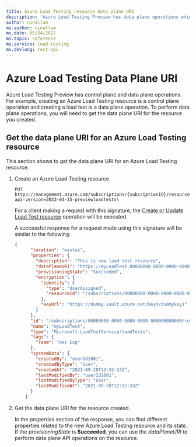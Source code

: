 ```yaml
---
title: Azure Load Testing resource data plane URI
description: 'Azure Load Testing Preview has data plane operations which can be performed on an Azure Load Testing resource.'
author: ninallam
ms.author: ninallam
ms.date: 05/24/2022
ms.topic: reference
ms.service: load-testing
ms.devlang: rest-api
---
```


# Azure Load Testing Data Plane URI

Azure Load Testing Preview has control plane and data plane operations. For example, creating an Azure Load Testing resource is a control plane operation and creating a load test is a data plane operation. To perform data plane operations, you will need to get the data plane URI for the resource you created.

## Get the data plane URI for an Azure Load Testing resource

This section shows to get the data plane URI for an Azure Load Testing resource.

1. Create an Azure Load Testing resource

    ```http
    PUT https://management.azure.com/subscriptions/{subcriptionId}/resourceGroups/{resourceGroup}/providers/Microsoft.LoadTestService/loadTests/{resourceName}?api-version=2022-04-15-previewloadtests\
    ```  

    For a client making a request with this signature, the [Create or Update Load Test resource](/rest/api/loadtesting/resourcemanager(2022-04-15-preview)/load-test-resource/create-or-update) operation will be executed.

    A successful response for a request made using this signature will be similar to the following:

    ```json
    { 
          "location": "westus", 
          "properties": { 
            "description": "This is new load test resource", 
            "dataPlaneURI": "https://myLoadTest.00000000-0000-0000-0000-000000000000.cnt-dp.domain.com", 
            "provisioningState": "Succeeded", 
            "encryption": { 
              "identity": { 
                "type": "UserAssigned", 
                "resourceId": "/subscriptions/00000000-0000-0000-0000-000000000000/resourceGroups/dummyrg/providers/Microsoft.ManagedIdentity/userAssignedIdentities/id1" 
              }, 
              "keyUrl": "https://dummy.vault.azure.net/keys/dummykey1" 
            } 
          }, 
          "id": "/subscriptions/00000000-0000-0000-0000-000000000000/resourceGroups/dummyrg/providers/Microsoft.LoadTestService/loadTests/myLoadTest", 
          "name": "myLoadTest", 
          "type": "Microsoft.LoadTestService/loadTests", 
          "tags": { 
            "Team": "Dev Exp" 
          }, 
          "systemData": { 
            "createdBy": "userId1001", 
            "createdByType": "User", 
            "createdAt": "2021-09-28T12:32:33Z", 
            "lastModifiedBy": "userId1001", 
            "lastModifiedByType": "User", 
            "lastModifiedAt": "2021-09-28T12:32:33Z" 
          } 
        }
    ```

1. Get the data plane URI for the resource created.

    In the *properties* section of the response, you can find different properties related to the new Azure Load Testing resource and its state. If the *provisioningState* is **Succeeded**, you can use the *dataPlaneURI* to perform data plane API operations on the resource.

